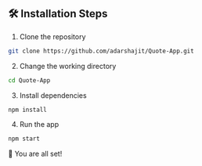 ## 🛠️ Installation Steps

1. Clone the repository

```bash
git clone https://github.com/adarshajit/Quote-App.git
```

2. Change the working directory

```bash
cd Quote-App
```

3. Install dependencies

```bash
npm install
```

4. Run the app

```bash
npm start
```

🌟 You are all set!

